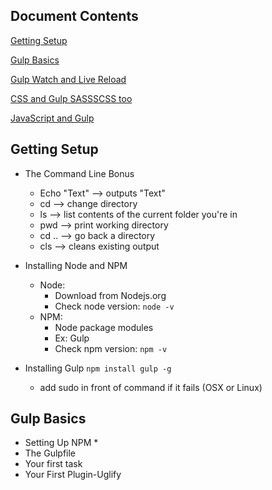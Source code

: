 ## Document Contents

[Getting Setup](getting-setup)

[Gulp Basics](gulp-basics)

[Gulp Watch and Live Reload](gulp-watch-and-live-reload)

[CSS and Gulp SASSSCSS too](css-and-gulp-sassscss-too)

[JavaScript and Gulp](javascript-and-gulp)

##  Getting Setup

  * The Command Line Bonus
    * Echo "Text" -->  outputs "Text"
    * cd          -->  change directory
    * ls          -->  list contents of the current folder you're in
    * pwd         -->  print working directory
    * cd ..       -->  go back a directory
    * cls         -->  cleans existing output
  
  * Installing Node and NPM
    * Node: 
      * Download from Nodejs.org
      * Check node version:
        `node -v`
    * NPM:
      * Node package modules
      * Ex: Gulp
      * Check npm version:
        `npm -v`
      
  * Installing Gulp
    `npm install gulp -g`
    * add sudo in front of command if it fails (OSX or Linux)
    
##  Gulp Basics

  * Setting Up NPM
    * 
  * The Gulpfile
  * Your first task
  * Your First Plugin-Uglify

